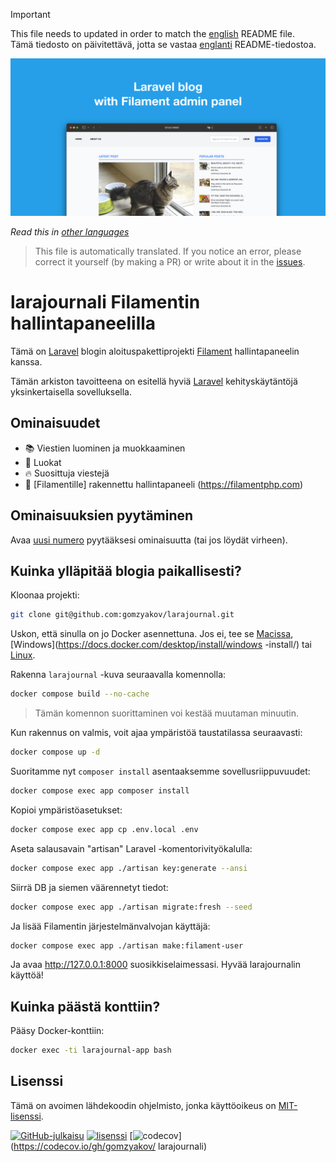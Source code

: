 >[!IMPORTANT]
>This file needs to updated in order to match the [english](/README.md) README file.  
>Tämä tiedosto on päivitettävä, jotta se vastaa [englanti](/README.md) README-tiedostoa.

![larajournali Filamentin hallintapaneelilla](../docs/social-preview-en.png)

_Read this in [other languages](./Translations.md)_

>This file is automatically translated. If you notice an error, please correct it yourself (by making a PR) or write about it in the [issues](https://github.com/gomzyakov/larajournal/issues).

# larajournali Filamentin hallintapaneelilla

Tämä on [Laravel](https://laravel.com) blogin aloituspakettiprojekti [Filament](https://filamentphp.com) hallintapaneelin kanssa.

Tämän arkiston tavoitteena on esitellä hyviä [Laravel](https://laravel.com) kehityskäytäntöjä yksinkertaisella sovelluksella.

## Ominaisuudet

- 📚 Viestien luominen ja muokkaaminen
- 🥑 Luokat
- 🔥 Suosittuja viestejä
- 🎉 [Filamentille] rakennettu hallintapaneeli (https://filamentphp.com)

## Ominaisuuksien pyytäminen

Avaa [uusi numero](https://github.com/gomzyakov/larajournal/issues/new) pyytääksesi ominaisuutta (tai jos löydät virheen).

## Kuinka ylläpitää blogia paikallisesti?

Kloonaa projekti:

```bash
git clone git@github.com:gomzyakov/larajournal.git
```

Uskon, että sinulla on jo Docker asennettuna. Jos ei, tee se [Macissa](https://docs.docker.com/desktop/install/mac-install/), [Windows](https://docs.docker.com/desktop/install/windows -install/) tai [Linux](https://docs.docker.com/desktop/install/linux-install/).

Rakenna `larajournal` -kuva seuraavalla komennolla:

```bash
docker compose build --no-cache
```

>Tämän komennon suorittaminen voi kestää muutaman minuutin.

Kun rakennus on valmis, voit ajaa ympäristöä taustatilassa seuraavasti:

```bash
docker compose up -d
```

Suoritamme nyt `composer install` asentaaksemme sovellusriippuvuudet:

```bash
docker compose exec app composer install
```

Kopioi ympäristöasetukset:

```bash
docker compose exec app cp .env.local .env
```

Aseta salausavain "artisan" Laravel -komentorivityökalulla:

```bash
docker compose exec app ./artisan key:generate --ansi
```

Siirrä DB ja siemen väärennetyt tiedot:

```bash
docker compose exec app ./artisan migrate:fresh --seed
```

Ja lisää Filamentin järjestelmänvalvojan käyttäjä:

```bash
docker compose exec app ./artisan make:filament-user
```

Ja avaa http://127.0.0.1:8000 suosikkiselaimessasi. Hyvää larajournalin käyttöä!

## Kuinka päästä konttiin?

Pääsy Docker-konttiin:

```bash
docker exec -ti larajournal-app bash
```

## Lisenssi

Tämä on avoimen lähdekoodin ohjelmisto, jonka käyttöoikeus on [MIT-lisenssi](https://github.com/gomzyakov/php-code-style/blob/main/LICENSE).


[![GitHub-julkaisu](https://img.shields.io/github/release/gomzyakov/larajournal.svg)](https://github.com/gomzyakov/larajournal/releases/latest)
[![lisenssi](https://img.shields.io/badge/License-MIT-green.svg)](https://github.com/gomzyakov/larajournal/blob/development/LICENSE)
[![codecov](https://codecov.io/gh/gomzyakov/larajournal/branch/main/graph/badge.svg?token=4CYTVMVUYV)](https://codecov.io/gh/gomzyakov/ larajournali)
